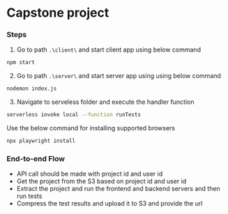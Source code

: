 # Capstone project

### Steps

1. Go to path `.\client\` and start client app using below command

```bash
npm start
```

2. Go to path `.\server\` and start server app using using below command

```bash
nodemon index.js
```

3. Navigate to serveless folder and execute the handler function

```bash
serverless invoke local --function runTests
```

Use the below command for installing supported browsers

```bash
npx playwright install
```

### End-to-end Flow

- API call should be made with project id and user id
- Get the project from the S3 based on project id and user id
- Extract the project and run the frontend and backend servers and then run tests
- Compress the test results and upload it to S3 and provide the url
